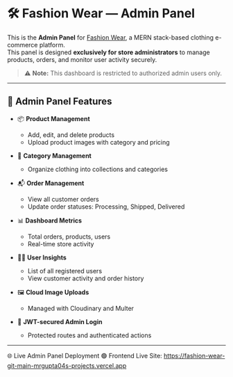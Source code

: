 # 🛠️ Fashion Wear — Admin Panel

This is the **Admin Panel** for [Fashion Wear](https://fashion-wear-git-main-mrgupta04s-projects.vercel.app/), a MERN stack-based clothing e-commerce platform.  
This panel is designed **exclusively for store administrators** to manage products, orders, and monitor user activity securely.

> ⚠️ **Note:** This dashboard is restricted to authorized admin users only.

---

## 🔐 Admin Panel Features

- 📦 **Product Management**
  - Add, edit, and delete products
  - Upload product images with category and pricing

- 📁 **Category Management**
  - Organize clothing into collections and categories

- 📬 **Order Management**
  - View all customer orders
  - Update order statuses: Processing, Shipped, Delivered

- 📊 **Dashboard Metrics**
  - Total orders, products, users
  - Real-time store activity

- 🧑‍💼 **User Insights**
  - List of all registered users
  - View customer activity and order history

- 🖼️ **Cloud Image Uploads**
  - Managed with Cloudinary and Multer

- 🔐 **JWT-secured Admin Login**
  - Protected routes and authenticated actions

---


🌐 Live Admin Panel Deployment
🟢 Frontend Live Site:
https://fashion-wear-git-main-mrgupta04s-projects.vercel.app


